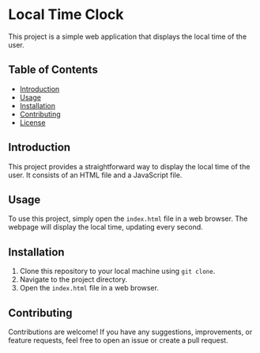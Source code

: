 # Local Time Clock

This project is a simple web application that displays the local time of the user.

## Table of Contents
- [Introduction](#introduction)
- [Usage](#usage)
- [Installation](#installation)
- [Contributing](#contributing)
- [License](#license)

## Introduction
This project provides a straightforward way to display the local time of the user. It consists of an HTML file and a JavaScript file.

## Usage
To use this project, simply open the `index.html` file in a web browser. The webpage will display the local time, updating every second.

## Installation
1. Clone this repository to your local machine using `git clone`.
2. Navigate to the project directory.
3. Open the `index.html` file in a web browser.

## Contributing
Contributions are welcome! If you have any suggestions, improvements, or feature requests, feel free to open an issue or create a pull request.

